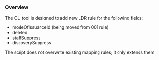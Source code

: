 ###  Overview
The CLI tool is designed to add new LDR rule for the following fields:
* modeOfIssuanceId (being moved from 001 rule)
* deleted
* staffSuppress
* discoverySuppress

The script does not overwrite existing mapping rules; it only extends them